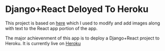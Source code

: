 # Django+React Deloyed To Heroku
This project is based on [here](https://github.com/zachtylr21/django-react-starter) which I used to modify and add images along with text to the React app portion of the app. 

The major achievenment of this app is to deploy a Django+React project to Heroku. It is currently live on [Heroku](https://cm-react-test6.herokuapp.com/)